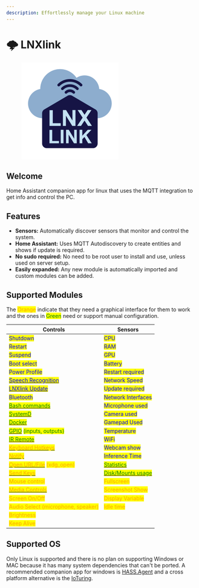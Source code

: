 ```yaml
---
description: Effortlessly manage your Linux machine
---
```


# 🌩️ LNXlink

<figure><img src=".gitbook/assets/logo.png" alt="" width="256"><figcaption></figcaption></figure>

## Welcome

Home Assistant companion app for linux that uses the MQTT integration to get info and control the PC.

## Features

* **Sensors:** Automatically discover sensors that monitor and control the system.
* **Home Assistant:** Uses MQTT Autodiscovery to create entities and shows if update is required.
* **No sudo required:** No need to be root user to install and use, unless used on server setup.
* **Easily expanded:** Any new module is automatically imported and custom modules can be added.

## Supported Modules

The <mark style="color:orange;">Orange</mark> indicate that they need a graphical interface for them to work and the ones in <mark style="color:green;">Green</mark> need or support manual configuration.

| Controls                                                                                                                          | Sensors                                                                               |
| --------------------------------------------------------------------------------------------------------------------------------- | ------------------------------------------------------------------------------------- |
| <mark style="color:blue;">Shutdown</mark>                                                                                         | <mark style="color:blue;">CPU</mark>                                                  |
| <mark style="color:blue;">Restart</mark>                                                                                          | <mark style="color:blue;">RAM</mark>                                                  |
| <mark style="color:blue;">Suspend</mark>                                                                                          | <mark style="color:blue;">GPU</mark>                                                  |
| <mark style="color:blue;">Boot select</mark>                                                                                      | <mark style="color:blue;">Battery</mark>                                              |
| <mark style="color:blue;">Power Profile</mark>                                                                                    | <mark style="color:blue;">Restart required</mark>                                     |
| [<mark style="color:blue;">Speech Recognition</mark>](examples.md#voice-assistant)                                                | <mark style="color:blue;">Network Speed</mark>                                        |
| [<mark style="color:blue;">LNXlink Update</mark>](examples.md#install-update)                                                     | <mark style="color:blue;">Update required</mark>                                      |
| <mark style="color:blue;">Bluetooth</mark>                                                                                        | <mark style="color:blue;">Network Interfaces</mark>                                   |
| [<mark style="color:green;">Bash commands</mark>](modules-settings.md#bash)                                                       | <mark style="color:blue;">Microphone used</mark>                                      |
| [<mark style="color:green;">SystemD</mark>](modules-settings.md#systemd)                                                          | <mark style="color:blue;">Camera used</mark>                                          |
| [<mark style="color:green;">Docker</mark>](modules-settings.md#docker)                                                            | <mark style="color:blue;">Gamepad Used</mark>                                         |
| [<mark style="color:green;">GPIO</mark>](modules-settings.md#gpio) <mark style="color:green;">(inputs, outputs)</mark>            | <mark style="color:blue;">Temperature</mark>                                          |
| [<mark style="color:green;">IR Remote</mark>](modules-settings.md#ir-remote)                                                      | <mark style="color:blue;">WiFi</mark>                                                 |
| [<mark style="color:orange;">Keyboard Hotkeys</mark>](modules-settings.md#keyboard-hotkeys)                                       | <mark style="color:blue;">Webcam show</mark>                                          |
| [<mark style="color:orange;">Notify</mark>](examples.md#notification)                                                             | <mark style="color:blue;">Inference Time</mark>                                       |
| [<mark style="color:orange;">Open URL/File</mark>](examples.md#open-a-url-or-file) <mark style="color:orange;">(xdg\_open)</mark> | [<mark style="color:green;">Statistics</mark>](examples.md#statistics)                |
| [<mark style="color:orange;">Send Keys</mark>](examples.md#keys-send)                                                             | [<mark style="color:green;">Disk/Mounts usage</mark>](modules-settings.md#disk-usage) |
| <mark style="color:orange;">Mouse control</mark>                                                                                  | <mark style="color:orange;">Fullscreen</mark>                                         |
| [<mark style="color:orange;">Media Controls</mark>](media-player.md)                                                              | <mark style="color:orange;">Screenshot Show</mark>                                    |
| <mark style="color:orange;">Screen On/Off</mark>                                                                                  | <mark style="color:orange;">Display Variable</mark>                                   |
| <mark style="color:orange;">Audio Select (microphone, speaker)</mark>                                                             | <mark style="color:orange;">Idle time</mark>                                          |
| <mark style="color:orange;">Brightness</mark>                                                                                     |                                                                                       |
| <mark style="color:orange;">Keep Alive</mark>                                                                                     |                                                                                       |

## Supported OS

Only Linux is supported and there is no plan on supporting Windows or MAC because it has many system dependencies that can't be ported. A recommended companion app for windows is [HASS.Agent](https://lab02-research.org/hassagent/) and a cross platform alternative is the [IoTuring](https://github.com/richibrics/IoTuring).
